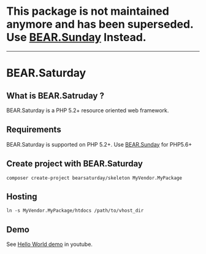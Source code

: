 # This package is not maintained anymore and has been superseded. Use [BEAR.Sunday](https://bearsunday.github.io/) Instead.

----

BEAR.Saturday
======

What is BEAR.Satruday ?
-----------------

BEAR.Saturday is a PHP 5.2+ resource oriented web framework. 

Requirements
------------

BEAR.Saturday is supported on PHP 5.2+.
Use [BEAR.Sunday](http://bearsunday.github.io/) for PHP5.6+


Create project with BEAR.Saturday
-------------
```
composer create-project bearsaturday/skeleton MyVendor.MyPackage
````

Hosting
-------------
```
ln -s MyVendor.MyPackage/htdocs /path/to/vhost_dir
```

Demo
----
See [Hello World demo][2] in youtube. 


[2]: http://www.youtube.com/watch?v=NKdiNdNbH0Y


